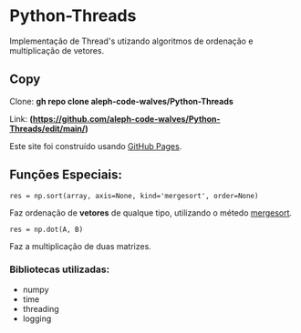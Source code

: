 # Python-Threads


Implementação de Thread's utizando algoritmos de ordenação e multiplicação de vetores.

## Copy

Clone: **gh repo clone aleph-code-walves/Python-Threads**

Link: **(https://github.com/aleph-code-walves/Python-Threads/edit/main/)**

Este site foi construído usando [GitHub Pages](https://pages.github.com/).


## Funções Especiais:

`res = np.sort(array, axis=None, kind='mergesort', order=None)`

Faz ordenação de **vetores** de qualque tipo, utilizando o métedo [mergesort](https://algoritmosempython.com.br/cursos/algoritmos-python/pesquisa-ordenacao/mergesort/).


`res = np.dot(A, B)`

Faz a multiplicação de duas matrizes. 

### Bibliotecas utilizadas: 
- numpy
- time
- threading
- logging




